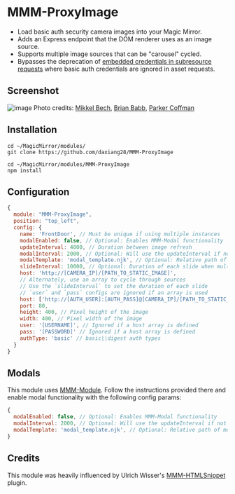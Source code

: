 # MMM-ProxyImage
- Load basic auth security camera images into your Magic Mirror.
- Adds an Express endpoint that the DOM renderer uses as an image source.
- Supports multiple image sources that can be "carousel" cycled.
- Bypasses the deprecation of [embedded credentials in subresource requests](https://www.chromestatus.com/feature/5669008342777856) where basic auth credentials are ignored in asset requests.

## Screenshot
![image](https://user-images.githubusercontent.com/260903/120546523-d7f2d280-c3a4-11eb-8bfc-16b1e166c627.png)
Photo credits: 
[Mikkel Bech](https://unsplash.com/photos/yjAFnkLtKY0), [Brian Babb](https://unsplash.com/photos/XbwHrt87mQ0), [Parker Coffman](https://unsplash.com/photos/zxsdh3DnMrU)

## Installation
```shell
cd ~/MagicMirror/modules/
git clone https://github.com/daxiang28/MMM-ProxyImage

cd ~/MagicMirror/modules/MMM-ProxyImage
npm install
```

## Configuration
```javascript
{
  module: "MMM-ProxyImage",
  position: "top_left",
  config: {
    name: 'FrontDoor', // Must be unique if using multiple instances
    modalEnabled: false, // Optional: Enables MMM-Modal functionality
    updateInterval: 4000, // Duration between image refresh
    modalInterval: 2000, // Optional: Will use the updateInterval if not provided 
    modalTemplate: 'modal_template.njk', // Optional: Relative path of modal template file
    slideInterval: 10000, // Optional: Duration of each slide when multiple hosts are provided
    host: 'http://[CAMERA_IP]/[PATH_TO_STATIC_IMAGE]',
    // Alternately, use an array to cycle through sources 
    // Use the `slideInterval` to set the duration of each slide
    // `user` and `pass` configs are ignored if an array is used
    host: ['http://[AUTH_USER]:[AUTH_PASS]@[CAMERA_IP]/[PATH_TO_STATIC_IMAGE]'],
    port: 80,
    height: 400, // Pixel height of the image
    width: 400, // Pixel width of the image
    user: '[USERNAME]', // Ignored if a host array is defined
    pass: '[PASSWORD]' // Ignored if a host array is defined
    authType: 'basic' // basic||digest auth types
  }
}
```

## Modals
This module uses [MMM-Module](https://github.com/fewieden/MMM-Modal). Follow the instructions provided there and enable modal functionality with the following config params:
```javascript
{
  modalEnabled: false, // Optional: Enables MMM-Modal functionality
  modalInterval: 2000, // Optional: Will use the updateInterval if not provided,
  modalTemplate: 'modal_template.njk', // Optional: Relative path of modal template file
}
```

## Credits
This module was heavily influenced by Ulrich Wisser's [MMM-HTMLSnippet](https://github.com/ulrichwisser/MMM-HTMLSnippet) plugin.
